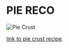 # PIE RECO
![Pie Crust](https://farm8.staticflickr.com/7850/32437814647_e55c51ea6d_z.jpg)

[link to pie crust recipe]([https://smittenkitchen.com/2019/03/extra-flaky-pie-crust/](https://smittenkitchen.com/2019/03/extra-flaky-pie-crust/)).

<!--stackedit_data:
eyJoaXN0b3J5IjpbLTE2OTk0NjU2NjJdfQ==
-->